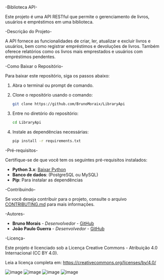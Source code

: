 -Biblioteca API-


Este projeto é uma API RESTful que permite o gerenciamento de livros, usuários e empréstimos em uma biblioteca.

-Descrição do Projeto-

A API fornece as funcionalidades de criar, ler, atualizar e excluir livros e usuários, bem como registrar empréstimos e devoluções de livros. Também oferece relatórios como os livros mais emprestados e usuários com empréstimos pendentes.


-Como Baixar o Repositório-

Para baixar este repositório, siga os passos abaixo:

1. Abra o terminal ou prompt de comando.
2. Clone o repositório usando o comando:
    ```bash
    git clone https://github.com/BrunoMoraix/LibraryApi
    ```

3. Entre no diretório do repositório:
    ```bash
    cd LibraryApi
    ```

4. Instale as dependências necessárias:
    ```bash
    pip install -r requirements.txt
    ```



-Pré-requisitos-

Certifique-se de que você tem os seguintes pré-requisitos instalados:

- **Python 3.x**: [Baixar Python](https://www.python.org/downloads/)
- **Banco de dados**: (PostgreSQL ou MySQL)
- **Pip**: Para instalar as dependências

-Contribuindo-

Se você deseja contribuir para o projeto, consulte o arquivo [CONTRIBUTING.md](CONTRIBUTING.md) para mais informações.



-Autores-

- **Bruno Morais** - *Desenvolvedor* - [GitHub](https://github.com/BrunoMoraix)
- **João Paulo Guerra** - *Desenvolvedor* - [GitHub](https://github.com/janpah)

-Licença-

Este projeto é licenciado sob a Licença Creative Commons - Atribuição 4.0 Internacional (CC BY 4.0).

Leia a licença completa em: https://creativecommons.org/licenses/by/4.0/


![image](https://github.com/user-attachments/assets/973084f5-9145-4dc2-9156-274780f26583)
![image](https://github.com/user-attachments/assets/de5e4a30-377f-4a64-9baf-df72427c953c)
![image](https://github.com/user-attachments/assets/3ce78d1e-76c7-49ef-b2a3-d8b38b9ef16e)
![image](https://github.com/user-attachments/assets/2db60fc1-52b7-49dd-80c5-e0fd142a616b)



